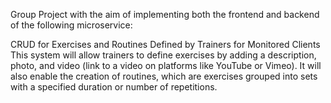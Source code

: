 Group Project with the aim of implementing both the frontend and backend of the following microservice:

CRUD for Exercises and Routines Defined by Trainers for Monitored Clients
This system will allow trainers to define exercises by adding a description, photo, and video (link to a video on platforms like YouTube or Vimeo). It will also enable the creation of routines, which are exercises grouped into sets with a specified duration or number of repetitions.
